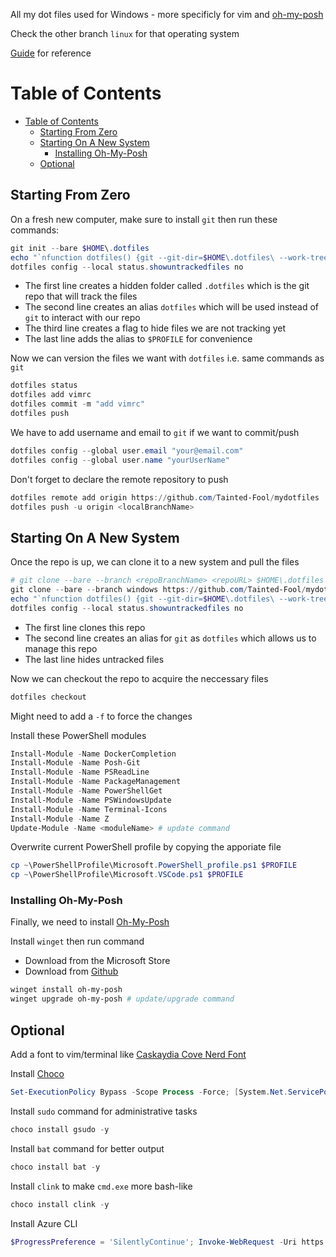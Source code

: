 All my dot files used for Windows - more specificly for vim and [oh-my-posh](#installing-oh-my-posh)

Check the other branch `linux` for that operating system

[Guide](https://www.atlassian.com/git/tutorials/dotfiles) for reference

# Table of Contents
- [Table of Contents](#table-of-contents)
  - [Starting From Zero](#starting-from-zero)
  - [Starting On A New System](#starting-on-a-new-system)
    - [Installing Oh-My-Posh](#installing-oh-my-posh)
  - [Optional](#optional)

## Starting From Zero
On a fresh new computer, make sure to install `git` then run these commands:
```PowerShell
git init --bare $HOME\.dotfiles
echo "`nfunction dotfiles() {git --git-dir=$HOME\.dotfiles\ --work-tree=$HOME $args}" >> $PROFILE
dotfiles config --local status.showuntrackedfiles no
```

+ The first line creates a hidden folder called `.dotfiles` which is the git repo that will track the files
+ The second line creates an alias `dotfiles` which will be used instead of `git` to interact with our repo
+ The third line creates a flag to hide files we are not tracking yet
+ The last line adds the alias to `$PROFILE` for convenience

Now we can version the files we want with `dotfiles` i.e. same commands as `git`
```PowerShell
dotfiles status
dotfiles add vimrc
dotfiles commit -m "add vimrc"
dotfiles push
```

We have to add username and email to `git` if we want to commit/push
```PowerShell
dotfiles config --global user.email "your@email.com"
dotfiles config --global user.name "yourUserName"
```

Don't forget to declare the remote repository to push
```PowerShell
dotfiles remote add origin https://github.com/Tainted-Fool/mydotfiles
dotfiles push -u origin <localBranchName>
```

## Starting On A New System
Once the repo is up, we can clone it to a new system and pull the files
```PowerShell
# git clone --bare --branch <repoBranchName> <repoURL> $HOME\.dotfiles 
git clone --bare --branch windows https://github.com/Tainted-Fool/mydotfiles $HOME\.dotfiles 
echo "`nfunction dotfiles() {git --git-dir=$HOME\.dotfiles\ --work-tree=$HOME $args}" >> $PROFILE
dotfiles config --local status.showuntrackedfiles no
```

+ The first line clones this repo
+ The second line creates an alias for `git` as `dotfiles` which allows us to manage this repo
+ The last line hides untracked files

Now we can checkout the repo to acquire the neccessary files
```PowerShell
dotfiles checkout
```
Might need to add a `-f` to force the changes

Install these PowerShell modules
```PowerShell
Install-Module -Name DockerCompletion
Install-Module -Name Posh-Git
Install-Module -Name PSReadLine
Install-Module -Name PackageManagement
Install-Module -Name PowerShellGet
Install-Module -Name PSWindowsUpdate
Install-Module -Name Terminal-Icons
Install-Module -Name Z
Update-Module -Name <moduleName> # update command
```

Overwrite current PowerShell profile by copying the apporiate file
```PowerShell
cp ~\PowerShellProfile\Microsoft.PowerShell_profile.ps1 $PROFILE
cp ~\PowerShellProfile\Microsoft.VSCode.ps1 $PROFILE
```

### Installing Oh-My-Posh
Finally, we need to install [Oh-My-Posh](https://ohmyposh.dev/)

Install `winget` then run command
- Download from the Microsoft Store
- Download from [Github](https://github.com/microsoft/winget-cli/releases/)
```PowerShell
winget install oh-my-posh
winget upgrade oh-my-posh # update/upgrade command
```

## Optional
Add a font to vim/terminal like [Caskaydia Cove Nerd Font](https://www.nerdfonts.com/font-downloads)

Install [Choco](https://chocolatey.org/install)
```PowerShell
Set-ExecutionPolicy Bypass -Scope Process -Force; [System.Net.ServicePointManager]::SecurityProtocol = [System.Net.ServicePointManager]::SecurityProtocol -bor 3072; iex ((New-Object System.Net.WebClient).DownloadString('https://community.chocolatey.org/install.ps1'))
```

Install `sudo` command for administrative tasks
```PowerShell
choco install gsudo -y
```

Install `bat` command for better output
```PowerShell
choco install bat -y
```

Install `clink` to make `cmd.exe` more bash-like
```PowerShell
choco install clink -y
```

Install Azure CLI
```PowerShell
$ProgressPreference = 'SilentlyContinue'; Invoke-WebRequest -Uri https://aka.ms/installazurecliwindows -OutFile .\AzureCLI.msi; Start-Process msiexec.exe -Wait -ArgumentList '/I AzureCLI.msi /quiet'; rm .\AzureCLI.msi
```
